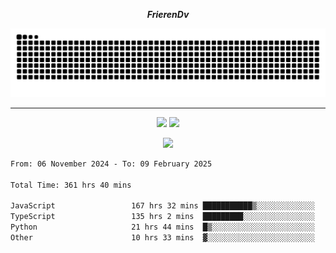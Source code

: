 ***<p align="center">FrierenDv</p>***

<div align="center">
  <picture>
      <source
    media="(prefers-color-scheme: dark)"
      srcset="https://raw.githubusercontent.com/platane/snk/output/github-contribution-grid-snake-dark.svg"
      />
    <source
      media="(prefers-color-scheme: light)"
      srcset="https://raw.githubusercontent.com/xct007/xct007/output/github-contribution-grid-snake.svg"
      />
    <img
      alt="Snake"
      src="https://raw.githubusercontent.com/xct007/xct007/output/github-contribution-grid-snake.svg"
      />
  </picture>

</div>

___
<p align="center">
  <img src="https://readme-stats-blush-eta.vercel.app/api/top-langs/?username=xct007&layout=compact" />
  <img src="https://readme-stats-blush-eta.vercel.app/api?username=xct007&show_icons=true&theme=transparent&hide_title=true&include_all_commits=true" />
</p>

<p align="center">
  <img src="https://github-profile-trophy.vercel.app/?username=xct007&theme=light&margin-w=15" />
</p>
<!--START_SECTION:waka-->

```txt
From: 06 November 2024 - To: 09 February 2025

Total Time: 361 hrs 40 mins

JavaScript                 167 hrs 32 mins ███████████▒░░░░░░░░░░░░░   45.01 %
TypeScript                 135 hrs 2 mins  █████████░░░░░░░░░░░░░░░░   36.28 %
Python                     21 hrs 44 mins  █▒░░░░░░░░░░░░░░░░░░░░░░░   05.84 %
Other                      10 hrs 33 mins  ▓░░░░░░░░░░░░░░░░░░░░░░░░   02.84 %
```

<!--END_SECTION:waka-->
